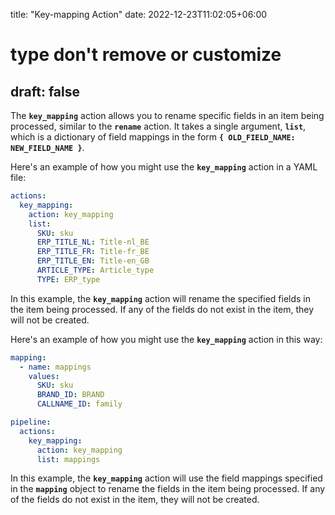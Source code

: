 
title: "Key-mapping Action"
date: 2022-12-23T11:02:05+06:00
# type don't remove or customize
draft: false
---

The **`key_mapping`** action allows you to rename specific fields in an item being processed, similar to the **`rename`** action. It takes a single argument, **`list`**, which is a dictionary of field mappings in the form **`{ OLD_FIELD_NAME: NEW_FIELD_NAME }`**.

Here's an example of how you might use the **`key_mapping`** action in a YAML file:

```yaml
actions:
  key_mapping:
    action: key_mapping
    list:
      SKU: sku
      ERP_TITLE_NL: Title-nl_BE
      ERP_TITLE_FR: Title-fr_BE
      ERP_TITLE_EN: Title-en_GB
      ARTICLE_TYPE: Article_type
      TYPE: ERP_type
```

In this example, the **`key_mapping`** action will rename the specified fields in the item being processed. If any of the fields do not exist in the item, they will not be created.

Here's an example of how you might use the **`key_mapping`** action in this way:

```yaml
mapping:
  - name: mappings
    values:
      SKU: sku
      BRAND_ID: BRAND
      CALLNAME_ID: family

pipeline:
  actions:
    key_mapping:
      action: key_mapping
      list: mappings
```

In this example, the **`key_mapping`** action will use the field mappings specified in the **`mapping`** object to rename the fields in the item being processed. If any of the fields do not exist in the item, they will not be created.